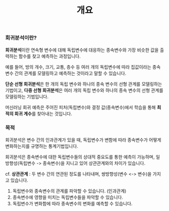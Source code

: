 ﻿---
title: '개요'
slug: 3-1
category: '3. 회귀분석'
---

### 회귀분석이란?

**회귀분석**이란 연속형 변수에 대해 독립변수에 대응하는 종속변수와 가장 비슷한 값을 출력하는 함수를 찾고 예측하는 과정입니다. 

예를 들어, 방의 개수, 크기, 교통, 층수 등 여러 개의 독립변수에 따라 집값이라는 종속변수 간의 관계를 모델링하고 예측하는 것이라고 말할 수 있습니다.

**단순 선형 회귀분석**은 한 개의 독립 변수와 하나의 종속 변수의 선형 관계를 모델링하는 기법이고, **다중 선형 회귀분석**은 여러 개의 독립 변수와 하나의 종속 변수의 선형 관계를 모델링하는 기법입니다.

머신러닝 회귀 예측은 주어진 피처(독립변수)와 결정 값(종속변수)에서 학습을 통해 **최적의 회귀 계수**를 찾아내는 것입니다. 


### 목적

회귀분석은 변수 간의 인과관계가 있을 때, 독립변수가 변함에 따라 종속변수가 어떻게 변화하는지를 규명하는 통계기법입니다. 

회귀분석은 종속변수에 대한 독립변수들의 상대적 중요도를 통한 예측이 가능하며, 일 방향성(독립변수 -> 종속변수)을 지니고 있어 상관관계와의 차이가 있습니다.

cf. **상관관계** : 두 변수 간의 연관된 정도를 나타내며, 쌍방향성(변수 <-> 변수)을 가지고 있습니다.

1. 독립변수와 종속변수의 관계를 파악할 수 있습니다. (인과관계)
2. 종속변수에 영향을 미치는 독립변수들을 파악할 수 있습니다.
3. 독립변수가 변화함에 따라 종속변수의 변화를 예측할 수 있습니다.




